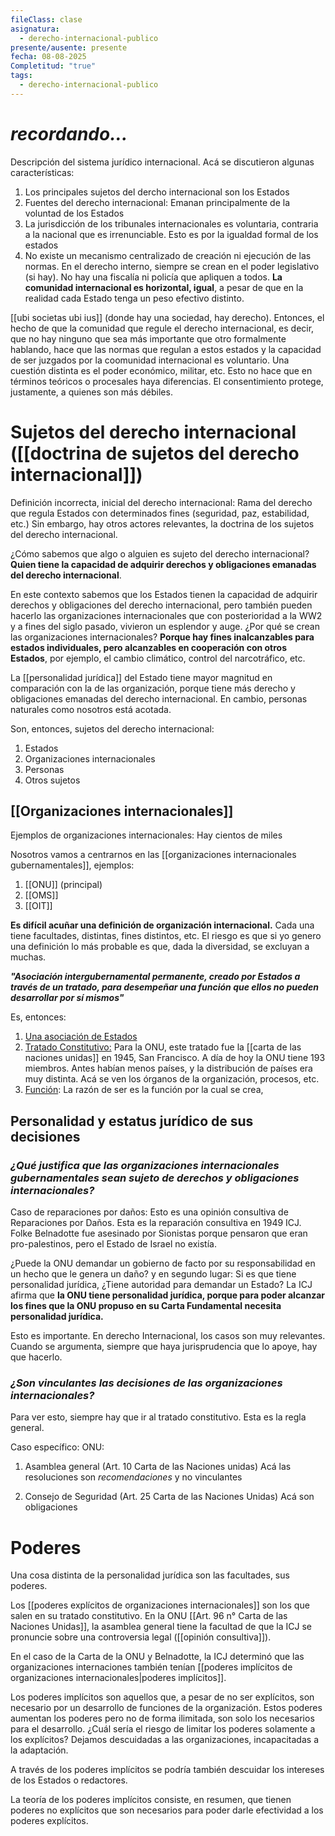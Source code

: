 ```yaml
---
fileClass: clase
asignatura:
  - derecho-internacional-publico
presente/ausente: presente
fecha: 08-08-2025
Completitud: "true"
tags:
  - derecho-internacional-publico
---
```

# *recordando...*

Descripción del sistema jurídico internacional. Acá se discutieron algunas características:

1. Los principales sujetos del dercho internacional son los Estados
2. Fuentes del derecho internacional: Emanan principalmente de la voluntad de los Estados
3. La jurisdicción de los tribunales internacionales es voluntaria, contraria a la nacional que es irrenunciable. Esto es por la igualdad formal de los estados
4. No existe un mecanismo centralizado de creación ni ejecución de las normas. En el derecho interno, siempre se crean en el poder legislativo (si hay). No hay una fiscalía ni policía que apliquen a todos. **La comunidad internacional es horizontal, igual**, a pesar de que en la realidad cada Estado tenga un peso efectivo distinto.

[[ubi societas ubi ius]] (donde hay una sociedad, hay derecho). Entonces, el hecho de que la comunidad que regule el derecho internacional, es decir, que no hay ninguno que sea más importante que otro formalmente hablando, hace que las normas que regulan a estos estados y la capacidad de ser juzgados por la coomunidad internacional es voluntario. Una cuestión distinta es el poder económico, militar, etc. Esto no hace que en términos teóricos o procesales haya diferencias. El consentimiento protege, justamente, a quienes son más débiles.

# Sujetos del derecho internacional ([[doctrina de sujetos del derecho internacional]])
Definición incorrecta, inicial del derecho internacional: Rama del derecho que regula Estados con determinados fines (seguridad, paz, estabilidad, etc.) Sin embargo, hay otros actores relevantes, la doctrina de los sujetos del derecho internacional.

¿Cómo sabemos que algo o alguien es sujeto del derecho internacional? **Quien tiene la capacidad de adquirir derechos y obligaciones emanadas del derecho internacional**. 

En este contexto sabemos que los Estados tienen la capacidad de adquirir derechos y obligaciones del derecho internacional, pero también pueden hacerlo las organizaciones internacionales que con posterioridad a la WW2 y a fines del siglo pasado, vivieron un esplendor y auge. ¿Por qué se crean las organizaciones internacionales? **Porque hay fines inalcanzables para estados individuales, pero alcanzables en cooperación con otros Estados**, por ejemplo, el cambio climático, control del narcotráfico, etc.

La [[personalidad jurídica]] del Estado tiene mayor magnitud en comparación con la de las organización, porque tiene más derecho y obligaciones emanadas del derecho internacional. En cambio, personas naturales como nosotros está acotada.

Son, entonces, sujetos del derecho internacional:

1. Estados
2. Organizaciones internacionales
3. Personas
4. Otros sujetos

## [[Organizaciones internacionales]]

Ejemplos de organizaciones internacionales: Hay cientos de miles

Nosotros vamos a centrarnos en las [[organizaciones internacionales gubernamentales]], ejemplos:

1. [[ONU]] (principal)
2. [[OMS]]
3. [[OIT]]

**Es difícil acuñar una definición de organización internacional.** Cada una tiene facultades, distintas, fines distintos, etc. El riesgo es que si yo genero una definición lo más probable es que, dada la diversidad, se excluyan a muchas.

***"Asociación intergubernamental permanente, creado por Estados a través de un tratado, para desempeñar una función que ellos no pueden desarrollar por sí mismos"***

Es, entonces:

1. <u>Una asociación de Estados</u>
2. <u>Tratado Constitutivo:</u> Para la ONU, este tratado fue la [[carta de las naciones unidas]] en 1945, San Francisco. A día de hoy la ONU tiene 193 miembros. Antes habían menos países, y la distribución de países era muy distinta.
   Acá se ven los órganos de la organización, procesos, etc.
3. <u>Función</u>: La razón de ser es la función por la cual se crea, 

## Personalidad y estatus jurídico de sus decisiones

### *¿Qué justifica que las organizaciones internacionales gubernamentales sean sujeto de derechos y obligaciones internacionales?* 

Caso de reparaciones por daños: Esto es una opinión consultiva de Reparaciones por Daños. Esta es la reparación consultiva en 1949 ICJ. Folke Belnadotte fue asesinado por Sionistas porque pensaron que eran pro-palestinos, pero el Estado de Israel no existía. 

¿Puede la ONU demandar un gobierno de facto por su responsabilidad en un hecho que le genera un daño? y en segundo lugar: Si es que tiene personalidad jurídica, ¿Tiene autoridad para demandar un Estado? La ICJ afirma que **la ONU tiene personalidad jurídica, porque para poder alcanzar los fines que la ONU propuso en su Carta Fundamental necesita personalidad jurídica.**

Esto es importante. En derecho Internacional, los casos son muy relevantes. Cuando se argumenta, siempre que haya jurisprudencia que lo apoye, hay que hacerlo. 

### *¿Son vinculantes las decisiones de las organizaciones internacionales?*

Para ver esto, siempre hay que ir al tratado constitutivo. Esta es la regla general. 

Caso específico: ONU:
1. Asamblea general (Art. 10 Carta de las Naciones unidas)
Acá las resoluciones son *recomendaciones* y no vinculantes

2. Consejo de Seguridad (Art. 25 Carta de las Naciones Unidas)
Acá son obligaciones

# Poderes

Una cosa distinta de la personalidad jurídica son las facultades, sus poderes. 

Los [[poderes explícitos de organizaciones internacionales]] son los que salen en su tratado constitutivo. En la ONU [[Art. 96 n° Carta de las Naciones Unidas]], la asamblea general tiene la facultad de que la ICJ se pronuncie sobre una controversia legal ([[opinión consultiva]]). 

En el caso de la Carta de la ONU y Belnadotte, la ICJ determinó que las organizaciones internaciones también tenían [[poderes implícitos de organizaciones internacionales|poderes implícitos]]. 

Los poderes implícitos son aquellos que, a pesar de no ser explícitos, son necesario por un desarrollo de funciones de la organización. Estos poderes aumentan los poderes pero no de forma ilimitada, son solo los necesarios para el desarrollo. ¿Cuál sería el riesgo de limitar los poderes solamente a los explícitos? Dejamos descuidadas a las organizaciones, incapacitadas a la adaptación.

A través de los poderes implícitos se podría también descuidar los intereses de los Estados o redactores.

La teoría de los poderes implícitos consiste, en resumen, que tienen poderes no explícitos que son necesarios para poder darle efectividad a los poderes explícitos.

